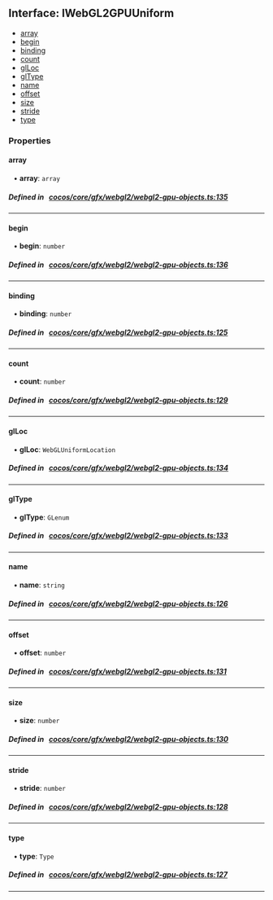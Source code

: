 ## Interface: IWebGL2GPUUniform

- [array](#array)
- [begin](#begin)
- [binding](#binding)
- [count](#count)
- [glLoc](#glLoc)
- [glType](#glType)
- [name](#name)
- [offset](#offset)
- [size](#size)
- [stride](#stride)
- [type](#type)

### Properties

#### array

<div style="margin-left: 10px;">


• **array**: ``array``

</div>

##### Defined in &nbsp;   [cocos/core/gfx/webgl2/webgl2-gpu-objects.ts:135](https://github.com/cocos-creator/engine/blob/c7bf6b8a9/cocos/core/gfx/webgl2/webgl2-gpu-objects.ts#L135)&nbsp;
___
#### begin

<div style="margin-left: 10px;">


• **begin**: ``number``

</div>

##### Defined in &nbsp;   [cocos/core/gfx/webgl2/webgl2-gpu-objects.ts:136](https://github.com/cocos-creator/engine/blob/c7bf6b8a9/cocos/core/gfx/webgl2/webgl2-gpu-objects.ts#L136)&nbsp;
___
#### binding

<div style="margin-left: 10px;">


• **binding**: ``number``

</div>

##### Defined in &nbsp;   [cocos/core/gfx/webgl2/webgl2-gpu-objects.ts:125](https://github.com/cocos-creator/engine/blob/c7bf6b8a9/cocos/core/gfx/webgl2/webgl2-gpu-objects.ts#L125)&nbsp;
___
#### count

<div style="margin-left: 10px;">


• **count**: ``number``

</div>

##### Defined in &nbsp;   [cocos/core/gfx/webgl2/webgl2-gpu-objects.ts:129](https://github.com/cocos-creator/engine/blob/c7bf6b8a9/cocos/core/gfx/webgl2/webgl2-gpu-objects.ts#L129)&nbsp;
___
#### glLoc

<div style="margin-left: 10px;">


• **glLoc**: ``WebGLUniformLocation``

</div>

##### Defined in &nbsp;   [cocos/core/gfx/webgl2/webgl2-gpu-objects.ts:134](https://github.com/cocos-creator/engine/blob/c7bf6b8a9/cocos/core/gfx/webgl2/webgl2-gpu-objects.ts#L134)&nbsp;
___
#### glType

<div style="margin-left: 10px;">


• **glType**: ``GLenum``

</div>

##### Defined in &nbsp;   [cocos/core/gfx/webgl2/webgl2-gpu-objects.ts:133](https://github.com/cocos-creator/engine/blob/c7bf6b8a9/cocos/core/gfx/webgl2/webgl2-gpu-objects.ts#L133)&nbsp;
___
#### name

<div style="margin-left: 10px;">


• **name**: ``string``

</div>

##### Defined in &nbsp;   [cocos/core/gfx/webgl2/webgl2-gpu-objects.ts:126](https://github.com/cocos-creator/engine/blob/c7bf6b8a9/cocos/core/gfx/webgl2/webgl2-gpu-objects.ts#L126)&nbsp;
___
#### offset

<div style="margin-left: 10px;">


• **offset**: ``number``

</div>

##### Defined in &nbsp;   [cocos/core/gfx/webgl2/webgl2-gpu-objects.ts:131](https://github.com/cocos-creator/engine/blob/c7bf6b8a9/cocos/core/gfx/webgl2/webgl2-gpu-objects.ts#L131)&nbsp;
___
#### size

<div style="margin-left: 10px;">


• **size**: ``number``

</div>

##### Defined in &nbsp;   [cocos/core/gfx/webgl2/webgl2-gpu-objects.ts:130](https://github.com/cocos-creator/engine/blob/c7bf6b8a9/cocos/core/gfx/webgl2/webgl2-gpu-objects.ts#L130)&nbsp;
___
#### stride

<div style="margin-left: 10px;">


• **stride**: ``number``

</div>

##### Defined in &nbsp;   [cocos/core/gfx/webgl2/webgl2-gpu-objects.ts:128](https://github.com/cocos-creator/engine/blob/c7bf6b8a9/cocos/core/gfx/webgl2/webgl2-gpu-objects.ts#L128)&nbsp;
___
#### type

<div style="margin-left: 10px;">


• **type**: ``Type``

</div>

##### Defined in &nbsp;   [cocos/core/gfx/webgl2/webgl2-gpu-objects.ts:127](https://github.com/cocos-creator/engine/blob/c7bf6b8a9/cocos/core/gfx/webgl2/webgl2-gpu-objects.ts#L127)&nbsp;
___
